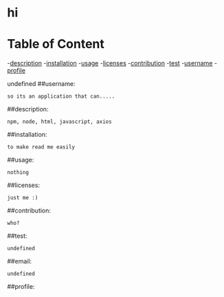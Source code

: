 

# hi

# Table of Content
-[description](#description)
-[installation](#installation)
-[usage](#usage)
-[licenses](#licenses)
-[contribution](#contribution)
-[test](#test)
-[username](#username)
-[profile](#profile)

undefined
##username:

    so its an application that can.....
##description:

    npm, node, html, javascript, axios
##installation:

    to make read me easily
##usage:

    nothing
##licenses:

    just me :)
##contribution:

    who?
##test:

    undefined
##email:

    undefined
##profile:
